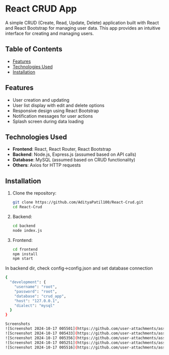 # React CRUD App

A simple CRUD (Create, Read, Update, Delete) application built with React and React Bootstrap for managing user data. This app provides an intuitive interface for creating and managing users.

## Table of Contents

- [Features](#features)
- [Technologies Used](#technologies-used)
- [Installation](#installation)

## Features

- User creation and updating
- User list display with edit and delete options
- Responsive design using React Bootstrap
- Notification messages for user actions
- Splash screen during data loading

## Technologies Used

- **Frontend**: React, React Router, React Bootstrap
- **Backend**: Node.js, Express.js (assumed based on API calls)
- **Database**: MySQL (assumed based on CRUD functionality)
- **Others**: Axios for HTTP requests

## Installation

1. Clone the repository:
   ```bash
   git clone https://github.com/AdityaPatil100/React-Crud.git
   cd React-Crud
2. Backend:
   ```bash
   cd backend
   node index.js
3. Frontend:
   ```bash
   cd frontend
   npm install
   npm start

In backend dir, check config->config.json and set database connection
   ```bash
   {
     "development": {
       "username": "root",
       "password": "root",
       "database": "crud_app",
       "host": "127.0.0.1",
       "dialect": "mysql"
     }
   }

Screenshots
![Screenshot 2024-10-17 005501](https://github.com/user-attachments/assets/68b0941e-eacb-4eb3-adb0-d178cfa5acbf)
![Screenshot 2024-10-17 005433](https://github.com/user-attachments/assets/633a9a34-6bee-4300-a1bd-8021ed73704a)
![Screenshot 2024-10-17 005356](https://github.com/user-attachments/assets/fcb0ef5a-18b0-4eb8-af12-bfc7acdb24dd)
![Screenshot 2024-10-17 005251](https://github.com/user-attachments/assets/0b51dcd3-2276-4f73-a9b6-f5237d3264ea)
![Screenshot 2024-10-17 005516](https://github.com/user-attachments/assets/8d8bec76-9741-4652-beb5-7017d2eeb509)



